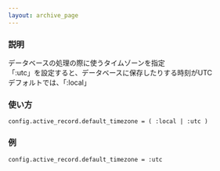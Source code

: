 ```yaml
---
layout: archive_page
---
```

### 説明
データベースの処理の際に使うタイムゾーンを指定  
「:utc」を設定すると、データベースに保存したりする時刻がUTC  
デフォルトでは、「:local」

### 使い方
    config.active_record.default_timezone = ( :local | :utc )

### 例
    config.active_record.default_timezone = :utc